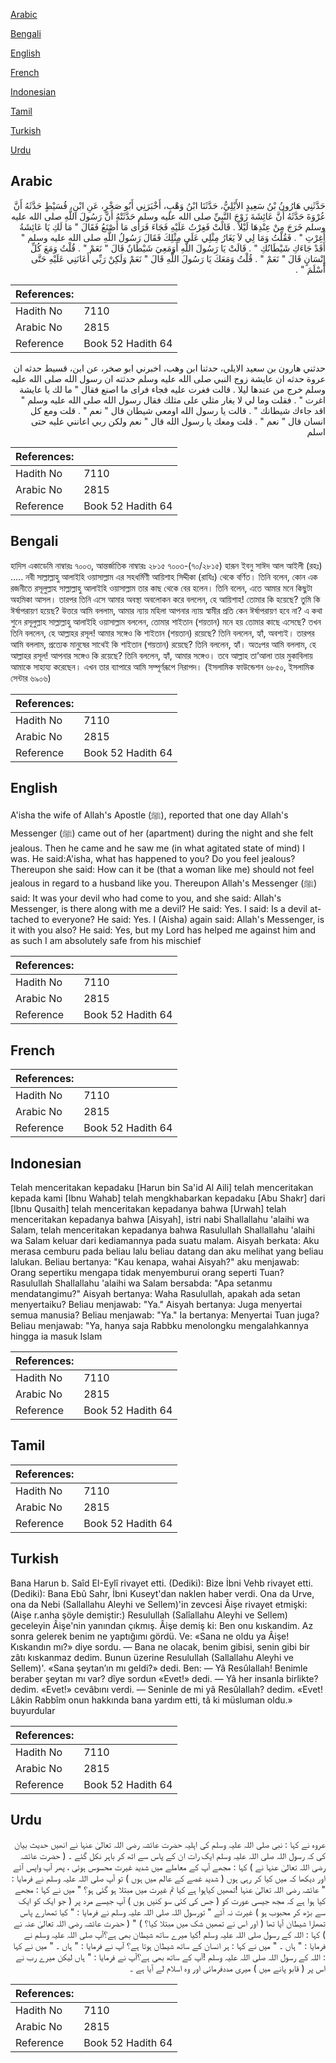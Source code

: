 [Arabic](#arabic)

[Bengali](#bengali)

[English](#english)

[French](#french)

[Indonesian](#indonesian)

[Tamil](#tamil)

[Turkish](#turkish)

[Urdu](#urdu)

## Arabic


<div dir="rtl" lang="ar" style={{fontSize:'larger',backgroundColor:'#f8f9fa',padding:20}}>
حَدَّثَنِي هَارُونُ بْنُ سَعِيدٍ الأَيْلِيُّ، حَدَّثَنَا ابْنُ وَهْبٍ، أَخْبَرَنِي أَبُو صَخْرٍ، عَنِ ابْنِ، قُسَيْطٍ حَدَّثَهُ أَنَّ عُرْوَةَ حَدَّثَهُ أَنَّ عَائِشَةَ زَوْجَ النَّبِيِّ صلى الله عليه وسلم حَدَّثَتْهُ أَنَّ رَسُولَ اللَّهِ صلى الله عليه وسلم خَرَجَ مِنْ عِنْدِهَا لَيْلاً ‏.‏ قَالَتْ فَغِرْتُ عَلَيْهِ فَجَاءَ فَرَأَى مَا أَصْنَعُ فَقَالَ ‏"‏ مَا لَكِ يَا عَائِشَةُ أَغِرْتِ ‏"‏ ‏.‏ فَقُلْتُ وَمَا لِي لاَ يَغَارُ مِثْلِي عَلَى مِثْلِكَ فَقَالَ رَسُولُ اللَّهِ صلى الله عليه وسلم ‏"‏ أَقَدْ جَاءَكِ شَيْطَانُكِ ‏"‏ ‏.‏ قَالَتْ يَا رَسُولَ اللَّهِ أَوَمَعِيَ شَيْطَانٌ قَالَ ‏"‏ نَعَمْ ‏"‏ ‏.‏ قُلْتُ وَمَعَ كُلِّ إِنْسَانٍ قَالَ ‏"‏ نَعَمْ ‏"‏ ‏.‏ قُلْتُ وَمَعَكَ يَا رَسُولَ اللَّهِ قَالَ ‏"‏ نَعَمْ وَلَكِنْ رَبِّي أَعَانَنِي عَلَيْهِ حَتَّى أَسْلَمَ ‏"‏ ‏.‏
</div>
<div style={{backgroundColor:'#f8f9fa',padding:20, marginBottom: 10}}><table> <thead> <tr> <th>References:</th> <th></th> </tr> </thead> <tbody><tr><td>Hadith No</td><td>7110</td></tr><tr><td>Arabic No</td><td>2815</td></tr><tr><td>Reference</td><td>Book 52 Hadith 64</td></tr></tbody></table></div>


<div dir="rtl" lang="ar" style={{fontSize:'larger',backgroundColor:'#f8f9fa',padding:20}}>
حدثني هارون بن سعيد الايلي، حدثنا ابن وهب، اخبرني ابو صخر، عن ابن، قسيط حدثه ان عروة حدثه ان عايشة زوج النبي صلى الله عليه وسلم حدثته ان رسول الله صلى الله عليه وسلم خرج من عندها ليلا . قالت فغرت عليه فجاء فراى ما اصنع فقال " ما لك يا عايشة اغرت " . فقلت وما لي لا يغار مثلي على مثلك فقال رسول الله صلى الله عليه وسلم " اقد جاءك شيطانك " . قالت يا رسول الله اومعي شيطان قال " نعم " . قلت ومع كل انسان قال " نعم " . قلت ومعك يا رسول الله قال " نعم ولكن ربي اعانني عليه حتى اسلم
</div>
<div style={{backgroundColor:'#f8f9fa',padding:20, marginBottom: 10}}><table> <thead> <tr> <th>References:</th> <th></th> </tr> </thead> <tbody><tr><td>Hadith No</td><td>7110</td></tr><tr><td>Arabic No</td><td>2815</td></tr><tr><td>Reference</td><td>Book 52 Hadith 64</td></tr></tbody></table></div>

## Bengali


<div dir="ltr" lang="bn" style={{fontSize:'larger',backgroundColor:'#f8f9fa',padding:20}}>
হাদিস একাডেমি নাম্বারঃ ৭০০৩, আন্তর্জাতিক নাম্বারঃ ২৮১৫ ৭০০৩-(৭০/২৮১৫) হারূন ইবনু সাঈদ আল আইলী (রহঃ) ..... নবী সাল্লাল্লাহু আলাইহি ওয়াসাল্লাম এর সহধর্মিণী আয়িশাহ সিদ্দীকা (রাযিঃ) থেকে বর্ণিত। তিনি বলেন, কোন এক রজনীতে রসূলুল্লাহ সাল্লাল্লাহু আলাইহি ওয়াসাল্লাম তার কাছ থেকে বের হলেন। তিনি বলেন, এতে আমার মনে কিছুটা অহমিকা আসল। তারপর তিনি এসে আমার অবস্থা অবলোকন করে বললেন, হে আয়িশাহ! তোমার কি হয়েছে? তুমি কি ঈর্ষাপরায়ণ হয়েছ? উত্তরে আমি বললাম, আমার ন্যায় মহিলা আপনার ন্যায় স্বামীর প্রতি কেন ঈৰ্ষাপরায়ণ হবে না? এ কথা শুনে রসূলুল্লাহ সাল্লাল্লাহু আলাইহি ওয়াসাল্লাম বললেন, তোমার শাইতান (শয়তান) মনে হয় তোমার কাছে এসেছে? তখন তিনি বললেন, হে আল্লাহর রসূল! আমার সঙ্গেও কি শাইতান (শয়তান) রয়েছে? তিনি বললেন, হ্যাঁ, অবশ্যই। তারপর আমি বললাম, প্রত্যেক মানুষের সাথেই কি শাইতান (শয়তান) রয়েছে? তিনি বললেন, হ্যাঁ। অতঃপর আমি বললাম, হে আল্লাহর রসূল! আপনার সঙ্গেও কি রয়েছে? তিনি বললেন, হ্যাঁ, আমার সঙ্গেও। তবে আল্লাহ তা’আলা তার মুকাবিলায় আমাকে সাহায্য করেছেন। এখন তার ব্যাপারে আমি সম্পূর্ণরূপে নিরাপদ। (ইসলামিক ফাউন্ডেশন ৬৮৫০, ইসলামিক সেন্টার ৬৯০৬)
</div>
<div style={{backgroundColor:'#f8f9fa',padding:20, marginBottom: 10}}><table> <thead> <tr> <th>References:</th> <th></th> </tr> </thead> <tbody><tr><td>Hadith No</td><td>7110</td></tr><tr><td>Arabic No</td><td>2815</td></tr><tr><td>Reference</td><td>Book 52 Hadith 64</td></tr></tbody></table></div>

## English


<div dir="ltr" lang="en" style={{fontSize:'larger',backgroundColor:'#f8f9fa',padding:20}}>
A'isha the wife of Allah's Apostle (ﷺ), reported that one day Allah's Messenger (ﷺ) came out of her (apartment) during the night and she felt jealous. Then he came and he saw me (in what agitated state of mind) I was. He said:A'isha, what has happened to you? Do you feel jealous? Thereupon she said: How can it be (that a woman like me) should not feel jealous in regard to a husband like you. Thereupon Allah's Messenger (ﷺ) said: It was your devil who had come to you, and she said: Allah's Messenger, is there along with me a devil? He said: Yes. I said: Is a devil attached to everyone? He said: Yes. I (Aisha) again said: Allah's Messenger, is it with you also? He said: Yes, but my Lord has helped me against him and as such I am absolutely safe from his mischief
</div>
<div style={{backgroundColor:'#f8f9fa',padding:20, marginBottom: 10}}><table> <thead> <tr> <th>References:</th> <th></th> </tr> </thead> <tbody><tr><td>Hadith No</td><td>7110</td></tr><tr><td>Arabic No</td><td>2815</td></tr><tr><td>Reference</td><td>Book 52 Hadith 64</td></tr></tbody></table></div>

## French


<div dir="ltr" lang="fr" style={{fontSize:'larger',backgroundColor:'#f8f9fa',padding:20}}>

</div>
<div style={{backgroundColor:'#f8f9fa',padding:20, marginBottom: 10}}><table> <thead> <tr> <th>References:</th> <th></th> </tr> </thead> <tbody><tr><td>Hadith No</td><td>7110</td></tr><tr><td>Arabic No</td><td>2815</td></tr><tr><td>Reference</td><td>Book 52 Hadith 64</td></tr></tbody></table></div>

## Indonesian


<div dir="ltr" lang="id" style={{fontSize:'larger',backgroundColor:'#f8f9fa',padding:20}}>
Telah menceritakan kepadaku [Harun bin Sa'id Al Aili] telah menceritakan kepada kami [Ibnu Wahab] telah mengkhabarkan kepadaku [Abu Shakr] dari [Ibnu Qusaith] telah menceritakan kepadanya bahwa [Urwah] telah menceritakan kepadanya bahwa [Aisyah], istri nabi Shallallahu 'alaihi wa Salam, telah menceritakan kepadanya bahwa Rasulullah Shallallahu 'alaihi wa Salam keluar dari kediamannya pada suatu malam. Aisyah berkata: Aku merasa cemburu pada beliau lalu beliau datang dan aku melihat yang beliau lalukan. Beliau bertanya: "Kau kenapa, wahai Aisyah?" aku menjawab: Orang sepertiku mengapa tidak menyemburui orang seperti Tuan? Rasulullah Shallallahu 'alaihi wa Salam bersabda: "Apa setanmu mendatangimu?" Aisyah bertanya: Waha Rasulullah, apakah ada setan menyertaiku? Beliau menjawab: "Ya." Aisyah bertanya: Juga menyertai semua manusia? Beliau menjawab: "Ya." Ia bertanya: Menyertai Tuan juga? Beliau menjawab: "Ya, hanya saja Rabbku menolongku mengalahkannya hingga ia masuk Islam
</div>
<div style={{backgroundColor:'#f8f9fa',padding:20, marginBottom: 10}}><table> <thead> <tr> <th>References:</th> <th></th> </tr> </thead> <tbody><tr><td>Hadith No</td><td>7110</td></tr><tr><td>Arabic No</td><td>2815</td></tr><tr><td>Reference</td><td>Book 52 Hadith 64</td></tr></tbody></table></div>

## Tamil


<div dir="ltr" lang="ta" style={{fontSize:'larger',backgroundColor:'#f8f9fa',padding:20}}>

</div>
<div style={{backgroundColor:'#f8f9fa',padding:20, marginBottom: 10}}><table> <thead> <tr> <th>References:</th> <th></th> </tr> </thead> <tbody><tr><td>Hadith No</td><td>7110</td></tr><tr><td>Arabic No</td><td>2815</td></tr><tr><td>Reference</td><td>Book 52 Hadith 64</td></tr></tbody></table></div>

## Turkish


<div dir="ltr" lang="tr" style={{fontSize:'larger',backgroundColor:'#f8f9fa',padding:20}}>
Bana Harun b. Saîd EI-Eylî rivayet etti. (Dediki): Bize İbni Vehb rivayet etti. (Dediki): Bana Ebû Sahr, İbni Kuseyt'dan naklen haber verdi. Ona da Urve, ona da Nebi (Sallallahu Aleyhi ve Sellem)'in zevcesi Âişe rivayet etmişki: (Aişe r.anha şöyle demiştir:) Resulullah (Salîallahu Aleyhi ve Sellem) geceleyin Âişe'nin yanından çıkmış. Âişe demiş ki: Ben onu kıskandim. Az sonra gelerek benim ne yaptığımı gördü. Ve: «Sana ne oldu ya Âişe! Kıskandın mı?» diye sordu. — Bana ne olacak, benim gibisi, senin gibi bir zâtı kıskanmaz dedim. Bunun üzerine Resulullah (Sallallahu Aleyhi ve Sellem)'. «Sana şeytan’ın mı geldi?» dedi. Ben: — Yâ Resûlallah! Benimle beraber şeytan mı var? dîye sordun «Evet!» dedi. — Yâ her insanla birlikte? dedim. «Evet!» cevâbını verdi. — Seninle de mi yâ Resûlallah? dedim. «Evet! Lâkin Rabbîm onun hakkında bana yardım etti, tâ ki müsluman oldu.» buyurdular
</div>
<div style={{backgroundColor:'#f8f9fa',padding:20, marginBottom: 10}}><table> <thead> <tr> <th>References:</th> <th></th> </tr> </thead> <tbody><tr><td>Hadith No</td><td>7110</td></tr><tr><td>Arabic No</td><td>2815</td></tr><tr><td>Reference</td><td>Book 52 Hadith 64</td></tr></tbody></table></div>

## Urdu


<div dir="rtl" lang="ur" style={{fontSize:'larger',backgroundColor:'#f8f9fa',padding:20}}>
عروہ نے کہا : نبی صلی اللہ علیہ وسلم کی اہلیہ حضرت عائشہ رضی اللہ تعالیٰ عنہا نے انھیں حدیث بیان کی کہ رسول اللہ صلی اللہ علیہ وسلم ایک رات ان کے پاس سے اٹھ کر باہر نکل گئے ۔ ( حضرت عائشہ رضی اللہ تعالیٰ عنہا نے ) کہا : مجھے آپ کے معاملے میں شدید غیرت محسوس ہوئی ، پھر آپ واپس آئے اور دیکھا کہ میں کیا کر رہی ہوں ( شدید غصے کے عالم میں ہوں ) تو آپ صلی اللہ علیہ وسلم نے فرمایا : " عائشہ رضی اللہ تعالیٰ عنہا !تمھیں کیاہوا ہے کیا تم غیرت میں مبتلا ہو گئی ہو؟ " میں نے کہا : مجھے کیا ہوا ہے کہ مجھ جیسی عورت کو ( جس کی کئی سو کنیں ہوں ) آپ جیسے مرد پر ( جو ایک کو ایک سے بڑھ کر محبوب ہو ) غیرت نہ آئے " تورسول اللہ صلی اللہ علیہ وسلم نے فرمایا : " کیا تمھارے پاس تمھارا شیطان آیا تھا ( اور اس نے تمھیں شک میں مبتلا کیا؟ ) " ( حضرت عائشہ رضی اللہ تعالیٰ عنہ نے ) کہا : اللہ کے رسول صلی اللہ علیہ وسلم !کیا میرے ساتھ شیطان بھی ہے؟آپ صلی اللہ علیہ وسلم نے فرمایا : " ہاں ۔ " میں نے کہا : ہر انسان کے ساتھ شیطان ہوتا ہے؟ آپ نے فرمایا : " ہاں ۔ " میں نے کہا : اللہ کے رسول اللہ صلی اللہ علیہ وسلم !آپ کے ساتھ بھی ہے؟آپ نے فرمایا : " ہاں لیکن میرے رب نے اس پر ( قابو پانے میں ) میری مددفرمائی اور وہ اسلام لے آیا ہے ۔
</div>
<div style={{backgroundColor:'#f8f9fa',padding:20, marginBottom: 10}}><table> <thead> <tr> <th>References:</th> <th></th> </tr> </thead> <tbody><tr><td>Hadith No</td><td>7110</td></tr><tr><td>Arabic No</td><td>2815</td></tr><tr><td>Reference</td><td>Book 52 Hadith 64</td></tr></tbody></table></div>